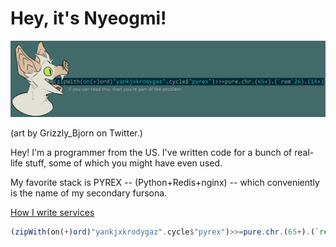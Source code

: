 # Hey, it's Nyeogmi!

![Horrible Haskell code](haskell.png)

(art by Grizzly_Bjorn on Twitter.)

Hey! I'm a programmer from the US. I've written code for a bunch of real-life stuff, some of which you might have even used.

My favorite stack is PYREX -- (Python+Redis+nginx) -- which conveniently is the name of my secondary fursona.

[How I write services](how_i_write_services.md)


```haskell
(zipWith(on(+)ord)"yankjxkrodygaz".cycle$"pyrex")>>=pure.chr.(65+).(`rem`26).(14+)
```